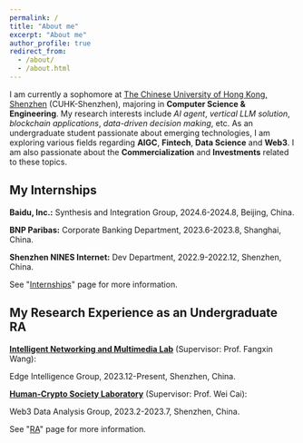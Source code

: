 ```yaml
---
permalink: /
title: "About me"
excerpt: "About me"
author_profile: true
redirect_from: 
  - /about/
  - /about.html
---
```


I am currently a sophomore at [The Chinese University of Hong Kong, Shenzhen](https://www.cuhk.edu.cn/en) (CUHK-Shenzhen), majoring in **Computer Science & Engineering**. My research interests include _AI agent_, _vertical LLM solution_, _blockchain applications_, _data-driven decision making_, etc. As an undergraduate student passionate about emerging technologies, I am exploring various fields regarding **AIGC**, **Fintech**, **Data Science** and **Web3**. I am also passionate about the **Commercialization** and **Investments** related to these topics.

My Internships
------
**Baidu, Inc.:** Synthesis and Integration Group, 2024.6-2024.8, Beijing, China.

**BNP Paribas:** Corporate Banking Department, 2023.6-2023.8, Shanghai, China.

**Shenzhen NINES Internet:** Dev Department, 2022.9-2022.12, Shenzhen, China.


See "[Internships](/internships)" page for more information.

My Research Experience as an Undergraduate RA
------
**[Intelligent Networking and Multimedia Lab](https://mypage.cuhk.edu.cn/academics/wangfangxin/people.html)** (Supervisor: Prof. Fangxin Wang):

Edge Intelligence Group, 2023.12-Present, Shenzhen, China.

**[Human-Crypto Society Laboratory](https://hcslab.cuhk.edu.cn/)** (Supervisor: Prof. Wei Cai):

Web3 Data Analysis Group, 2023.2-2023.7, Shenzhen, China.

See "[RA](/ra)" page for more information.

